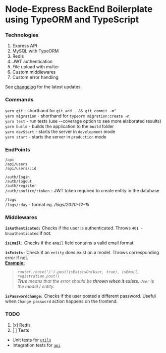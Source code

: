 # Node-Express BackEnd Boilerplate using TypeORM and TypeScript

### Technologies

1. Express API
2. MySQL with TypeORM
3. Redis
4. JWT authentication
5. File upload with multer
6. Custom middlewares
7. Custom error handling

See [changelog](https://github.com/kmpizmad/node-express-mysql-typescript-boilerplate/blob/main/CHANGELOG.md) for the latest updates.

### Commands

`yarn git` - shorthand for `git add . && git commit -m"`<br />
`yarn migration` - shorthand for `typeorm migration:create -n`<br />
`yarn test` - run tests (use --coverage option to see more elaborated results)<br />
`yarn build` - builds the application to the `build` folder<br />
`yarn devStart` - starts the server in `development` mode<br />
`yarn start` - starts the server in `production` mode

### EndPoints

`/api`<br />
`/api/users`<br />
`/api/users/:id`

`/auth/login`<br />
`/auth/logout`<br />
`/auth/register`<br />
`/auth/confirm/:token` - JWT token required to create entity in the database

`/logs`<br />
`/logs/:day` - format eg. _/logs/2020-12-15_

### Middlewares

**`isAuthenticated:`** Checks if the user is authenticated. Throws `401 - Unauthenticated` if not.

**`isEmail:`** Checks if the `email` field contains a valid email format.

**`isExists:`** Check if an `entity` does exist on a model. Throws corresponding error if not.<br />
<u>**Example:**</u><br />
> _`router.route('/').post(isExistsOn(User, true), isEmail, registration.post!)`_<br />
> _**True** means that the error should be **thrown when it exists**. `User` is the model / entity._

**`isPasswordChange:`** Checks if the user posted a different password. Useful when `Change password` action happens on the frontend.

### TODO

1. [x] Redis
2. [ ] Tests
  - Unit tests for [`utils`](https://github.com/kmpizmad/node-express-typeorm-typescript-boilerplate/tree/main/src/utils)
  - Integration tests for [`api`](https://github.com/kmpizmad/node-express-typeorm-typescript-boilerplate/tree/main/src/routes/api)
